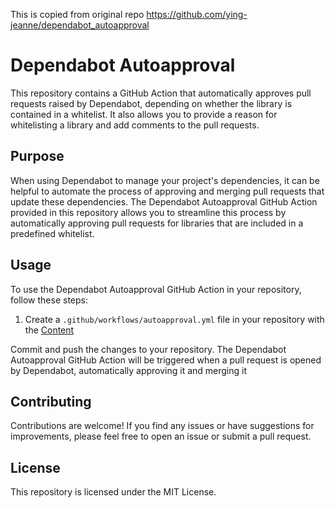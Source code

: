 This is copied from original repo https://github.com/ying-jeanne/dependabot_autoapproval

# Dependabot Autoapproval

This repository contains a GitHub Action that automatically approves pull requests raised by Dependabot, depending on whether the library is contained in a whitelist. It also allows you to provide a reason for whitelisting a library and add comments to the pull requests.

## Purpose

When using Dependabot to manage your project's dependencies, it can be helpful to automate the process of approving and merging pull requests that update these dependencies. The Dependabot Autoapproval GitHub Action provided in this repository allows you to streamline this process by automatically approving pull requests for libraries that are included in a predefined whitelist.

## Usage

To use the Dependabot Autoapproval GitHub Action in your repository, follow these steps:

1. Create a `.github/workflows/autoapproval.yml` file in your repository with the [Content](https://github.com/ying-jeanne/dependabot_autoapproval/blob/main/.github/workflows/dependabot_reviewer.yml)

Commit and push the changes to your repository. The Dependabot Autoapproval GitHub Action will be triggered when a pull request is opened by Dependabot, automatically approving it and merging it

## Contributing
Contributions are welcome! If you find any issues or have suggestions for improvements, please feel free to open an issue or submit a pull request.

## License
This repository is licensed under the MIT License.
